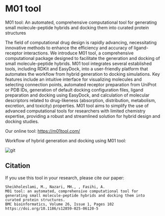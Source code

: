 # M01 tool
M01 tool: An automated, comprehensive computational tool for generating small molecule-peptide hybrids and docking them into curated protein structures

The field of computational drug design is rapidly advancing, necessitating innovative methods to enhance the efficiency and accuracy of ligand-receptor interactions. We introduce M01 tool, a comprehensive computational package designed to facilitate the generation and docking of small molecule-peptide hybrids. M01 tool integrates several established tools, including RDKit and EasyDock, into a user-friendly platform that automates the workflow from hybrid generation to docking simulations. Key features include an intuitive interface for visualizing molecules and selecting connection points, automated receptor preparation from UniProt or PDB IDs, generation of default docking configuration files, ligand preparation and docking using EasyDock, and calculation of molecular descriptors related to drug-likeness (absorption, distribution, metabolism, excretion, and toxicity) properties. M01 tool aims to simplify the use of advanced computational tools for researchers with limited chemistry expertise, providing a robust and streamlined solution for hybrid design and docking studies.  

Our online tool: https://m01tool.com/


Workflow of hybrid generation and docking using M01 tool:


![git](https://github.com/user-attachments/assets/038ac50f-8ba6-4118-a458-3f3ace2559ce)


## Citation
If you use this tool in your research, please cite our paper:
```
Sheikholeslami, M., Nazari, MH., , Fasihi, A. 
M01 tool: an automated, comprehensive computational tool for generating small molecule-peptide hybrids and docking them into curated protein structures.
BMC bioinformatics, Volume 26, Issue 1, Pages 102
https://doi.org/10.1186/s12859-025-06120-5
```
